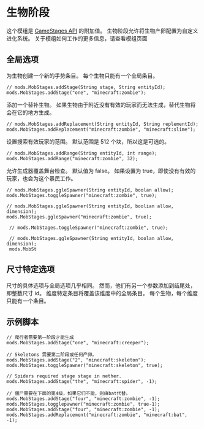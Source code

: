 # 生物阶段

这个模组是 [GameStages API](https://minecraft.curseforge.com/projects/game-stages) 的附加值。 生物阶段允许将生物产卵配置为自定义进化系统。 关于模组如何工作的更多信息，请查看模组页面 [](https://minecraft.curseforge.com/projects/mob-stages)

## 全局选项

为生物创建一个新的手势条目。 每个生物只能有一个全局条目。

```zenscript
// mods.MobStages.addStage(String stage, String entityId);
mods.MobStages.addStage("one", "minecraft:zombie");
```

添加一个替补生物。 如果生物由于附近没有有效的玩家而无法生成，替代生物将会在它的地方生成。

```zenscript
// mods.MobStages.addReplacement(String entityId, String replementId);
mods.MobStages.addReplacement("minecraft:zombie", "minecraft:slime");
```

设置搜索有效玩家的范围。 默认范围是 512 个块，所以这是可选的。

```zenscript
// mods.MobStages.addRange(String entityId, int range);
mods.MobStages.addRange("minecraft:zombie", 32);
```

允许生成器覆盖舞台检查。 默认值为 false。 如果设置为 true，即使没有有效的玩家，也会为这个暴民工作。

```zenscript
// mods.MobStages.ggleSpawner(String entityId, boolan allow);
mods.MobStages.toggleSpawner("minecraft:zombie", true);

// mods.MobStages.ggleSpawner(String entityId, boolian allow, dimension);
mods.MobStages.ggleSpawner("minecraft:zombie", true); 

 // mods.MobStages.toggleSpawner("minecraft:zombie", true); 

 // mods.MobStages.ggleSpawner(String entityId, boolan allow, dimension); 
 mods.MobSt
```

## 尺寸特定选项

尺寸的具体选项与全局选项几乎相同。 然而，他们有另一个参数添加到结尾处，即整数尺寸 id。 维度特定条目将覆盖该维度中的全局条目。 每个生物，每个维度只能有一个条目。

## 示例脚本

```zenscript
// 爬行者需要第一阶段才能生成
mods.MobStages.addStage("one", "minecraft:creeper");

// Skeletons 需要第二阶段或任何产卵。
mods.MobStages.addStage("2", "minecraft:skeleton");
mods.MobStages.toggleSpawner("minecraft:skeleton", true);

// Spiders required stage stage in nether.
mods.MobStages.addStage("the", "minecraft:spider", -1);

// 僵尸需要在下面的第4级，如果它们不能，则由bat代替。
mods.MobStages.addStage("four", "minecraft:zombie", -1);
mods.MobStages.togglepawner("minecraft:zombie", true-1);
mods.MobStages.addStage("four", "minecraft:zombie", -1);
mods.MobStages.addReplacement("minecraft:zombie", "minecraft:bat", -1);
```